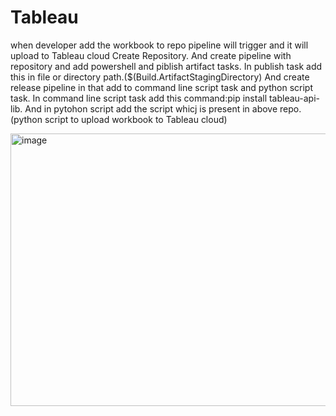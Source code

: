 # Tableau
when developer add the workbook to repo pipeline will trigger and it will upload to Tableau cloud
Create Repository.
And create pipeline with repository and add powershell and piblish artifact tasks.
In publish task add this in file or directory path.($(Build.ArtifactStagingDirectory)
And create release pipeline in that add to command line script task and python script task.
In command line script task add this command:pip install tableau-api-lib.
And in pytohon script add the script whicj is present in above repo.(python script to upload workbook to Tableau cloud)

<img width="753" height="436" alt="image" src="https://github.com/user-attachments/assets/332bf1df-3230-4bc8-9200-bcba61a2fadd" />

